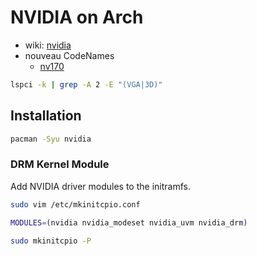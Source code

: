 # NVIDIA on Arch

- wiki: [nvidia](https://wiki.archlinux.org/title/NVIDIA)
- nouveau CodeNames
  - [nv170](https://nouveau.freedesktop.org/CodeNames.html#NV170)

```bash
lspci -k | grep -A 2 -E "(VGA|3D)"
```

## Installation

```bash
pacman -Syu nvidia
```

### DRM Kernel Module

Add NVIDIA driver modules to the initramfs.

```bash
sudo vim /etc/mkinitcpio.conf
```

```bash
MODULES=(nvidia nvidia_modeset nvidia_uvm nvidia_drm)
```

```bash
sudo mkinitcpio -P
```

